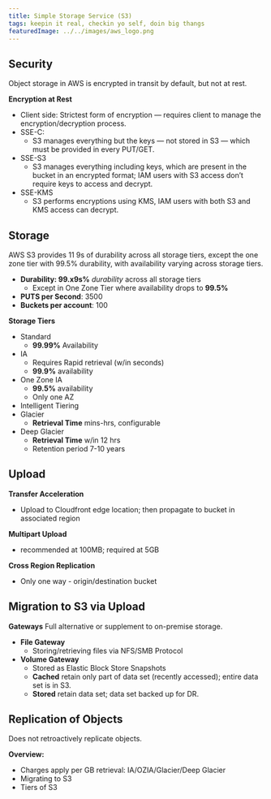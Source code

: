 ```yaml
---
title: Simple Storage Service (S3)
tags: keepin it real, checkin yo self, doin big thangs
featuredImage: ../../images/aws_logo.png
---
```


## Security
Object storage in AWS is encrypted in transit by default, but not at rest.

**Encryption at Rest**
- Client side: Strictest form of encryption — requires client to manage the encryption/decryption process.
- SSE-C:
	- S3 manages everything but the keys — not stored in S3 — which must be provided in every PUT/GET.
- SSE-S3
	- S3 manages everything including keys, which are present in the bucket in an encrypted format; IAM users with S3 access don’t require keys to access and decrypt.
- SSE-KMS
	- S3 performs encryptions using KMS, IAM users with both S3 and KMS access can decrypt.

## Storage
AWS S3 provides 11 9s of durability across all storage tiers, except the one zone tier with 99.5% durability, with availability varying across storage tiers.

- **Durability: 99.x9s%** *durability* across all storage tiers
	- Except in One Zone Tier where availability drops to **99.5%**
- **PUTS per Second**: 3500
- **Buckets per account**: 100

**Storage Tiers**
- Standard
	- **99.99%** Availability
- IA
	- Requires Rapid retrieval (w/in seconds)
	- **99.9%** availability
- One Zone IA
	- **99.5%** availability
	- Only one AZ
- Intelligent Tiering
- Glacier
	- **Retrieval Time** mins-hrs, configurable
- Deep Glacier
	- **Retrieval Time** w/in 12 hrs
	- Retention period 7-10 years

## Upload
**Transfer Acceleration**
- Upload to Cloudfront edge location; then propagate to bucket in associated region

**Multipart Upload**
- recommended at 100MB; required at 5GB

**Cross Region Replication**
- Only one way - origin/destination bucket

## Migration to S3 via Upload
**Gateways**
Full alternative or supplement to on-premise storage.

- **File Gateway**
	- Storing/retrieving files via NFS/SMB Protocol
- 	**Volume Gateway**
	- Stored as Elastic Block Store Snapshots
	- **Cached** retain only part of data set (recently accessed); entire data set is in S3.
	- **Stored** retain data set; data set backed up for DR.

## Replication of Objects
Does not retroactively replicate objects.

**Overview:**
- Charges apply per GB retrieval: IA/OZIA/Glacier/Deep Glacier
- Migrating to S3
- Tiers of S3
